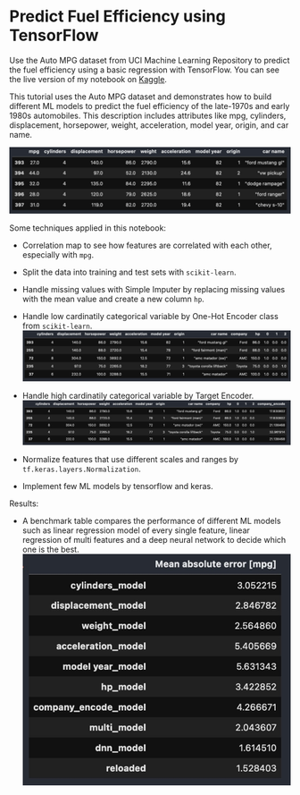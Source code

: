# Predict Fuel Efficiency using TensorFlow
Use the Auto MPG dataset from UCI Machine Learning Repository to predict the fuel efficiency using a basic regression with TensorFlow.
You can see the live version of my notebook on [Kaggle](https://www.kaggle.com/theblackwood/predict-fuel-efficiency-using-tensorflow/notebook).

This tutorial uses the Auto MPG dataset and demonstrates how to build different ML models to predict the fuel efficiency of the late-1970s and early 1980s automobiles. This description includes attributes like mpg, cylinders, displacement, horsepower, weight, acceleration, model year, origin, and car name.

![Dataset Preview](https://raw.githubusercontent.com/harveyvn/Predict-Fuel-Efficiency-using-TensorFlow/main/dataset.jpg)

Some techniques applied in this notebook:
- Correlation map to see how features are correlated with each other, especially with ```mpg```.
- Split the data into training and test sets with ```scikit-learn```.
- Handle missing values with Simple Imputer by replacing missing values with the mean value and create a new column ```hp```.
- Handle low cardinatily categorical variable by One-Hot Encoder class from ```scikit-learn```. 
![Preview](https://raw.githubusercontent.com/harveyvn/Predict-Fuel-Efficiency-using-TensorFlow/main/one_hot_encode.jpg)

- Handle high cardinatily categorical variable by Target Encoder. 
![Preview](https://raw.githubusercontent.com/harveyvn/Predict-Fuel-Efficiency-using-TensorFlow/main/target_encode.jpg)

- Normalize features that use different scales and ranges by ```tf.keras.layers.Normalization```.
- Implement few ML models by tensorflow and keras.

Results:
- A benchmark table compares the performance of different ML models such as linear regression model of every single feature, linear regression of multi features and a deep neural network to decide which one is the best.
![Benchmark Table](https://raw.githubusercontent.com/harveyvn/Predict-Fuel-Efficiency-using-TensorFlow/main/benchmark.jpg)
